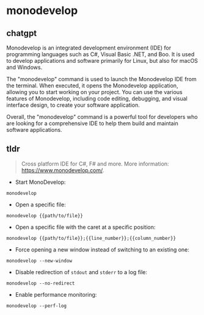 # monodevelop 
## chatgpt 
Monodevelop is an integrated development environment (IDE) for programming languages such as C#, Visual Basic .NET, and Boo. It is used to develop applications and software primarily for Linux, but also for macOS and Windows.

The "monodevelop" command is used to launch the Monodevelop IDE from the terminal. When executed, it opens the Monodevelop application, allowing you to start working on your project. You can use the various features of Monodevelop, including code editing, debugging, and visual interface design, to create your software application.

Overall, the "monodevelop" command is a powerful tool for developers who are looking for a comprehensive IDE to help them build and maintain software applications. 

## tldr 
 
> Cross platform IDE for C#, F# and more.
> More information: <https://www.monodevelop.com/>.

- Start MonoDevelop:

`monodevelop`

- Open a specific file:

`monodevelop {{path/to/file}}`

- Open a specific file with the caret at a specific position:

`monodevelop {{path/to/file}};{{line_number}};{{column_number}}`

- Force opening a new window instead of switching to an existing one:

`monodevelop --new-window`

- Disable redirection of `stdout` and `stderr` to a log file:

`monodevelop --no-redirect`

- Enable performance monitoring:

`monodevelop --perf-log`
